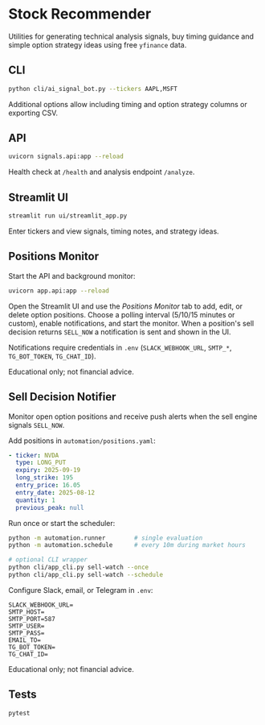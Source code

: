 # Stock Recommender

Utilities for generating technical analysis signals, buy timing guidance and simple option strategy ideas using free `yfinance` data.

## CLI
```bash
python cli/ai_signal_bot.py --tickers AAPL,MSFT
```
Additional options allow including timing and option strategy columns or exporting CSV.

## API
```bash
uvicorn signals.api:app --reload
```
Health check at `/health` and analysis endpoint `/analyze`.

## Streamlit UI
```bash
streamlit run ui/streamlit_app.py
```
Enter tickers and view signals, timing notes, and strategy ideas.

## Positions Monitor
Start the API and background monitor:

```bash
uvicorn app.api:app --reload
```

Open the Streamlit UI and use the *Positions Monitor* tab to add, edit, or delete
option positions. Choose a polling interval (5/10/15 minutes or custom), enable
notifications, and start the monitor. When a position's sell decision returns
`SELL_NOW` a notification is sent and shown in the UI.

Notifications require credentials in `.env` (`SLACK_WEBHOOK_URL`, `SMTP_*`,
`TG_BOT_TOKEN`, `TG_CHAT_ID`).

Educational only; not financial advice.

## Sell Decision Notifier
Monitor open option positions and receive push alerts when the sell engine signals `SELL_NOW`.

Add positions in `automation/positions.yaml`:

```yaml
- ticker: NVDA
  type: LONG_PUT
  expiry: 2025-09-19
  long_strike: 195
  entry_price: 16.05
  entry_date: 2025-08-12
  quantity: 1
  previous_peak: null
```

Run once or start the scheduler:

```bash
python -m automation.runner        # single evaluation
python -m automation.schedule      # every 10m during market hours

# optional CLI wrapper
python cli/app_cli.py sell-watch --once
python cli/app_cli.py sell-watch --schedule
```

Configure Slack, email, or Telegram in `.env`:

```
SLACK_WEBHOOK_URL=
SMTP_HOST=
SMTP_PORT=587
SMTP_USER=
SMTP_PASS=
EMAIL_TO=
TG_BOT_TOKEN=
TG_CHAT_ID=
```

Educational only; not financial advice.

## Tests
```bash
pytest
```
